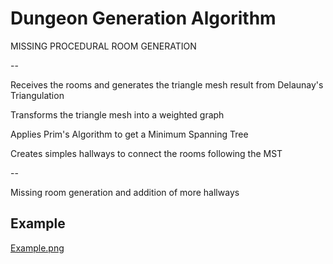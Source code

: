 # Dungeon Generation Algorithm

MISSING PROCEDURAL ROOM GENERATION

--

Receives the rooms and generates the triangle mesh result from Delaunay's Triangulation

Transforms the triangle mesh into a weighted graph

Applies Prim's Algorithm to get a Minimum Spanning Tree

Creates simples hallways to connect the rooms following the MST

--

Missing room generation and addition of more hallways

## Example

[Example.png](Example.png)